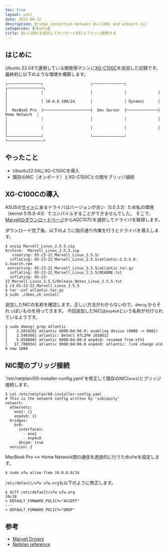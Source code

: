 ```yaml
---
toc: true
layout: post
date: 2022-08-12
description: Bridge connection between XG-C100C and onboard nic
categories: [Ubuntu]
title: XG-C100Cを追加してオンボードNICとブリッジ接続する
---
```


## はじめに
Ubuntu 22.04で運用している開発用マシンに[XG-C100C](https://www.asus.com/jp/Networking-IoT-Servers/Wired-Networking/All-series/XG-C100C/)を追加した記録です。
最終的に以下のような環境を構築します。

```
┌───────────────┐                     ┌──────────────┐              ┌────────────────┐
│               │                     │              │              │                │
│               │ 10.0.0.100/24       │              │ Dynamic      │                │
│  MacBook Pro  ├─────────────────────┤  Dev Server  ├──────────────┤  Home Network  │
│               │                     │              │              │                │
│               │                     │              │              │                │
└───────────────┘                     └──────────────┘              └────────────────┘
```


## やったこと
* Ubuntu22.04にXG-C100Cを導入
* 既存のNIC（オンボード）とXG-C100Cとの間をブリッジ接続

## XG-C100Cの導入
ASUSの[サイト](https://www.asus.com/jp/Networking-IoT-Servers/Wired-Networking/All-series/XG-C100C/HelpDesk_Download/)にあるドライバはバージョンが古い（5.0.3.3）ため私の環境（kernel 5.15.0-43）でコンパイルすることができませんでした。
そこで、 [Marvellのダウンロードページ](https://www.marvell.com/support/downloads.html)からAQC107Cを選択してドライバを取得します。

ダウンロード完了後、以下のように指示通り作業を行うとドライバを導入します。

```
$ unzip Marvell_Linux_2.5.5.zip
Archive:  Marvell_Linux_2.5.5.zip
   creating: 05-23-22_Marvell_Linux_2.5.5/
  inflating: 05-23-22_Marvell_Linux_2.5.5/atlantic-2.5.5.0-1.noarch.rpm
 extracting: 05-23-22_Marvell_Linux_2.5.5/atlantic.tar.gz
  inflating: 05-23-22_Marvell_Linux_2.5.5/README.txt
  inflating: 05-23-22_Marvell_Linux_2.5.5/Release_Notes_Linux_2.5.5.txt
$ cd 05-23-22_Marvell_Linux_2.5.5
$ tar -zxf atlantic.tar.gz
$ sudo ./dkms.sh install
```

追加したNICの名称を確認します。正しい方法がわからないので、`dmesg` からそれっぽいものを持ってきます。
今回追加したNICは`enp4s0`という名称が付けられているようです。

```
$ sudo dmesg| grep atlantic
[    2.502420] atlantic 0000:04:00.0: enabling device (0000 -> 0002)
[    2.540366] atlantic: Detect ATL2FW 1030012
[    5.859800] atlantic 0000:04:00.0 enp4s0: renamed from eth1
[   17.700034] atlantic 0000:04:00.0 enp4s0: atlantic: link change old 0 new 1000
```

## NIC間のブリッジ接続

'/etc/netplan/00-installer-config.yaml'を修正して既存のNIC(`eno1`)とブリッジ接続します。

```
$ cat /etc/netplan/00-installer-config.yaml
# This is the network config written by 'subiquity'
network:
  ethernets:
    eno1: {}
    enp4s0: {}
  bridges:
    br0:
      interfaces:
        - eno1
        - enp4s0
      dhcp4: true
  version: 2
```

MacBook Pro <-> Home Network間の通信を透過的に行うためufwを設定します。

```
$ sudo ufw allow from 10.0.0.0/24
```

`/etc/default/ufw ufw.org`も以下のように修正します。

```
$ diff /etc/default/ufw ufw.org
19c19
< DEFAULT_FORWARD_POLICY="ACCEPT"
---
> DEFAULT_FORWARD_POLICY="DROP"
```

## 参考

* [Marvell Drivers](https://www.marvell.com/support/downloads.html)
* [Netplan reference](https://netplan.io/reference)
